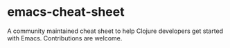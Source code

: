 emacs-cheat-sheet
=================

A community maintained cheat sheet to help Clojure developers get started with Emacs.
Contributions are welcome.
